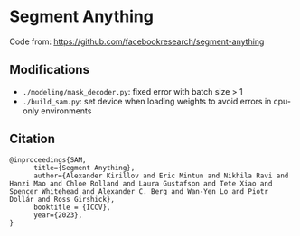 # Segment Anything

Code from: https://github.com/facebookresearch/segment-anything

## Modifications

* `./modeling/mask_decoder.py`: fixed error with batch size > 1
* `./build_sam.py`: set device when loading weights to avoid errors in cpu-only environments

## Citation

```
@inproceedings{SAM,
      title={Segment Anything}, 
      author={Alexander Kirillov and Eric Mintun and Nikhila Ravi and Hanzi Mao and Chloe Rolland and Laura Gustafson and Tete Xiao and Spencer Whitehead and Alexander C. Berg and Wan-Yen Lo and Piotr Dollár and Ross Girshick},
      booktitle = {ICCV},
      year={2023},
}
```